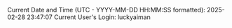 Current Date and Time (UTC - YYYY-MM-DD HH:MM:SS formatted): 2025-02-28 23:47:07
Current User's Login: luckyaiman
